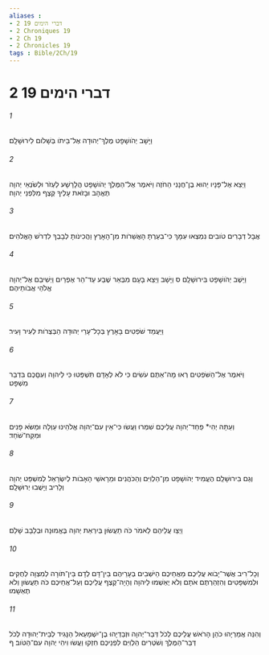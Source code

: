```yaml
---
aliases : 
- 2 דברי הימים 19
- 2 Chroniques 19
- 2 Ch 19
- 2 Chronicles 19
tags : Bible/2Ch/19
---
```


# 2 דברי הימים 19

###### 1
וַיָּשָׁב יְהֹושָׁפָט מֶלֶךְ־יְהוּדָה אֶל־בֵּיתֹו בְּשָׁלֹום לִירוּשָׁלִָם׃
###### 2
וַיֵּצֵא אֶל־פָּנָיו יֵהוּא בֶן־חֲנָנִי הַחֹזֶה וַיֹּאמֶר אֶל־הַמֶּלֶךְ יְהֹושָׁפָט הֲלָרָשָׁע לַעְזֹר וּלְשֹׂנְאֵי יְהוָה תֶּאֱהָב וּבָזֹאת עָלֶיךָ קֶּצֶף מִלִּפְנֵי יְהוָה׃
###### 3
אֲבָל דְּבָרִים טֹובִים נִמְצְאוּ עִמָּךְ כִּי־בִעַרְתָּ הָאֲשֵׁרֹות מִן־הָאָרֶץ וַהֲכִינֹותָ לְבָבְךָ לִדְרֹשׁ הָאֱלֹהִים׃
###### 4
וַיֵּשֶׁב יְהֹושָׁפָט בִּירוּשָׁלִָם ס וַיָּשָׁב וַיֵּצֵא בָעָם מִבְּאֵר שֶׁבַע עַד־הַר אֶפְרַיִם וַיְשִׁיבֵם אֶל־יְהוָה אֱלֹהֵי אֲבֹותֵיהֶם׃
###### 5
וַיַּעֲמֵד שֹׁפְטִים בָּאָרֶץ בְּכָל־עָרֵי יְהוּדָה הַבְּצֻרֹות לְעִיר וָעִיר׃
###### 6
וַיֹּאמֶר אֶל־הַשֹּׁפְטִים רְאוּ מָה־אַתֶּם עֹשִׂים כִּי לֹא לְאָדָם תִּשְׁפְּטוּ כִּי לַיהוָה וְעִםָּכֶם בִּדְבַר מִשְׁפָּט׃
###### 7
וְעַתָּה יְהִי* פַחַד־יְהוָה עֲלֵיכֶם שִׁמְרוּ וַעֲשׂוּ כִּי־אֵין עִם־יְהוָה אֱלֹהֵינוּ עַוְלָה וּמַשֹּׂא פָנִים וּמִקַּח־שֹׁחַד׃
###### 8
וְגַם בִּירוּשָׁלִַם הֶעֱמִיד יְהֹושָׁפָט מִן־הַלְוִיִּם וְהַכֹּהֲנִים וּמֵרָאשֵׁי הָאָבֹות לְיִשְׂרָאֵל לְמִשְׁפַּט יְהוָה וְלָרִיב וַיָּשֻׁבוּ יְרוּשָׁלִָם׃
###### 9
וַיְצַו עֲלֵיהֶם לֵאמֹר כֹּה תַעֲשׂוּן בְּיִרְאַת יְהוָה בֶּאֱמוּנָה וּבְלֵבָב שָׁלֵם׃
###### 10
וְכָל־רִיב אֲשֶׁר־יָבֹוא עֲלֵיכֶם מֵאֲחֵיכֶם הַיֹּשְׁבִים בְּעָרֵיהֶם בֵּין־דָּם לְדָם בֵּין־תֹּורָה לְמִצְוָה לְחֻקִּים וּלְמִשְׁפָּטִים וְהִזְהַרְתֶּם אֹתָם וְלֹא יֶאְשְׁמוּ לַיהוָה וְהָיָה־קֶצֶף עֲלֵיכֶם וְעַל־אֲחֵיכֶם כֹּה תַעֲשׂוּן וְלֹא תֶאְשָׁמוּ׃
###### 11
וְהִנֵּה אֲמַרְיָהוּ כֹהֵן הָרֹאשׁ עֲלֵיכֶם לְכֹל דְּבַר־יְהוָה וּזְבַדְיָהוּ בֶן־יִשְׁמָעֵאל הַנָּגִיד לְבֵית־יְהוּדָה לְכֹל דְּבַר־הַמֶּלֶךְ וְשֹׁטְרִים הַלְוִיִּם לִפְנֵיכֶם חִזְקוּ וַעֲשׂוּ וִיהִי יְהוָה עִם־הַטֹּוב׃ ף
